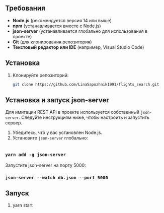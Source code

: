 ## Требования

- **Node.js** (рекомендуется версия 14 или выше)
- **npm** (устанавливается вместе с Node.js)
- **json-server** (устанавливается глобально для использования в проекте)
- **Git** (для клонирования репозитория)
- **Текстовый редактор или IDE** (например, Visual Studio Code)

## Установка

1. Клонируйте репозиторий:
   ```bash
   git clone https://github.com/LinaSapozhnik1991/flights_search.git

## Установка и запуск json-server

Для имитации REST API в проекте используется собственный `json-server`. Следуйте инструкциям ниже, чтобы настроить и запустить сервер.


1. Убедитесь, что у вас установлен Node.js.
2. Установите `json-server` глобально:
   ```bash
 ### `yarn add -g json-server`
  
  Запустите json-server на порту 5000:

### `json-server --watch db.json --port 5000`

## Запуск
1. yarn start
